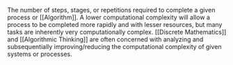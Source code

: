 The number of steps, stages, or repetitions required to complete a given process or [[Algorithm]]. A lower computational complexity will allow a process to be completed more rapidly and with lesser resources, but many tasks are inherently very computationally complex.
[[Discrete Mathematics]] and [[Algorithmic Thinking]] are often concerned with analyzing and subsequentially improving/reducing the computational complexity of given systems or processes.